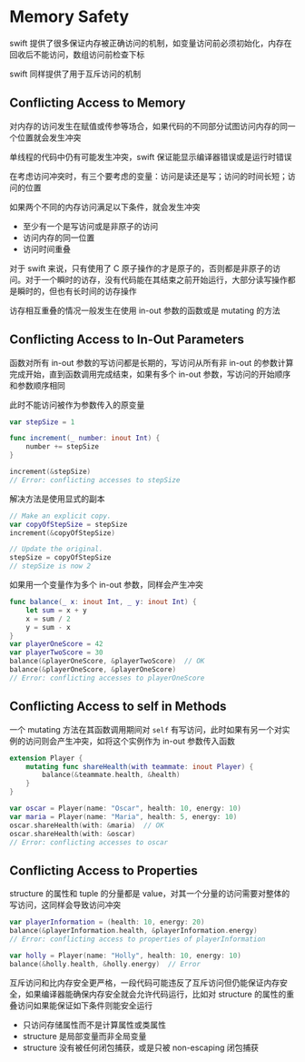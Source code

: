 # Memory Safety

swift 提供了很多保证内存被正确访问的机制，如变量访问前必须初始化，内存在回收后不能访问，数组访问前检查下标

swift 同样提供了用于互斥访问的机制

## Conflicting Access to Memory

对内存的访问发生在赋值或传参等场合，如果代码的不同部分试图访问内存的同一个位置就会发生冲突

单线程的代码中仍有可能发生冲突，swift 保证能显示编译器错误或是运行时错误

在考虑访问冲突时，有三个要考虑的变量：访问是读还是写；访问的时间长短；访问的位置

如果两个不同的内存访问满足以下条件，就会发生冲突

* 至少有一个是写访问或是非原子的访问
* 访问内存的同一位置
* 访问时间重叠

对于 swift 来说，只有使用了 C 原子操作的才是原子的，否则都是非原子的访问。对于一个瞬时的访存，没有代码能在其结束之前开始运行，大部分读写操作都是瞬时的，但也有长时间的访存操作

访存相互重叠的情况一般发生在使用 in-out 参数的函数或是 mutating 的方法

## Conflicting Access to In-Out Parameters

函数对所有 in-out 参数的写访问都是长期的，写访问从所有非 in-out 的参数计算完成开始，直到函数调用完成结束，如果有多个 in-out 参数，写访问的开始顺序和参数顺序相同

此时不能访问被作为参数传入的原变量

```swift
var stepSize = 1

func increment(_ number: inout Int) {
    number += stepSize
}

increment(&stepSize)
// Error: conflicting accesses to stepSize
```

解决方法是使用显式的副本

```swift
// Make an explicit copy.
var copyOfStepSize = stepSize
increment(&copyOfStepSize)

// Update the original.
stepSize = copyOfStepSize
// stepSize is now 2
```

如果用一个变量作为多个 in-out 参数，同样会产生冲突

```swift
func balance(_ x: inout Int, _ y: inout Int) {
    let sum = x + y
    x = sum / 2
    y = sum - x
}
var playerOneScore = 42
var playerTwoScore = 30
balance(&playerOneScore, &playerTwoScore)  // OK
balance(&playerOneScore, &playerOneScore)
// Error: conflicting accesses to playerOneScore
```

## Conflicting Access to self in Methods

一个 mutating 方法在其函数调用期间对 `self` 有写访问，此时如果有另一个对实例的访问则会产生冲突，如将这个实例作为 in-out 参数传入函数

```swift
extension Player {
    mutating func shareHealth(with teammate: inout Player) {
        balance(&teammate.health, &health)
    }
}

var oscar = Player(name: "Oscar", health: 10, energy: 10)
var maria = Player(name: "Maria", health: 5, energy: 10)
oscar.shareHealth(with: &maria)  // OK
oscar.shareHealth(with: &oscar)
// Error: conflicting accesses to oscar
```

## Conflicting Access to Properties

structure 的属性和 tuple 的分量都是 value，对其一个分量的访问需要对整体的写访问，这同样会导致访问冲突

```swift
var playerInformation = (health: 10, energy: 20)
balance(&playerInformation.health, &playerInformation.energy)
// Error: conflicting access to properties of playerInformation

var holly = Player(name: "Holly", health: 10, energy: 10)
balance(&holly.health, &holly.energy)  // Error
```

互斥访问和比内存安全更严格，一段代码可能违反了互斥访问但仍能保证内存安全，如果编译器能确保内存安全就会允许代码运行，比如对 structure 的属性的重叠访问如果能保证如下条件则能安全运行

* 只访问存储属性而不是计算属性或类属性
* structure 是局部变量而非全局变量
* structure 没有被任何闭包捕获，或是只被 non-escaping 闭包捕获